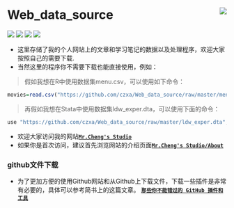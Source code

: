 Web_data_source<img src="https://github.com/czxa/Web_data_Source/raw/master/code_repository.png" align="right" /> 
========================================================
 [![](https://img.shields.io/badge/Repository-Web_data_source-brightgreen.svg?style=plastic)](http://www.czxa.top) [![](https://img.shields.io/badge/github-Stata&R-orange.svg?style=plastic)](http://www.czxa.top) [![](https://img.shields.io/badge/platform-Windows_os|Mac_os-orange.svg?style=plastic)](http://www.czxa.top) [![](https://img.shields.io/badge/Fork-102,124-orange.svg?style=social)](http://www.czxa.top)
* 这里存储了我的个人网站上的文章和学习笔记的数据以及处理程序，欢迎大家按照自己的需要下载.
* 当然这里的程序你不需要下载也能直接使用，例如：
> 假如我想在R中使用数据集menu.csv，可以使用如下命令：

```r
movies=read.csv("https://github.com/czxa/Web_data_source/raw/master/menu.csv",header = T)
```

> 再假如我想在Stata中使用数据集ldw_exper.dta，可以使用下面的命令：

```py
use "https://github.com/czxa/Web_data_source/raw/master/ldw_exper.dta", clear
```

* 欢迎大家访问我的网站[__`Mr.Cheng's Studio`__](http://www.czxa.top)
* 如果你是首次访问，建议首先浏览网站的介绍页面[__`Mr.Cheng's Studio/About`__](http://www.czxa.top/about/)

### github文件下载
* 为了更加方便的使用Github网站和从Github上下载文件，下载一些插件是非常有必要的，具体可以参考简书上的这篇文章。
[__`那些你不能错过的 GitHub 插件和工具`__](http://www.jianshu.com/p/80a8f0bdd511)
